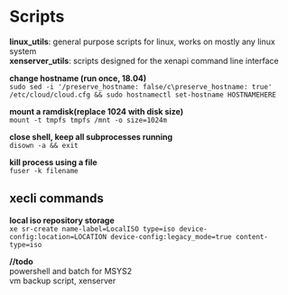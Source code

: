 # Scripts

**linux_utils**: general purpose scripts for linux, works on mostly any linux system  
**xenserver_utils**: scripts designed for the xenapi command line interface
  
**change hostname (run once, 18.04)**  
`sudo sed -i '/preserve_hostname: false/c\preserve_hostname: true' /etc/cloud/cloud.cfg && sudo hostnamectl set-hostname HOSTNAMEHERE`

**mount a ramdisk(replace 1024 with disk size)**  
`mount -t tmpfs tmpfs /mnt -o size=1024m`

**close shell, keep all subprocesses running**  
`disown -a && exit`

**kill process using a file**  
`fuser -k filename`


## xecli commands
**local iso repository storage**  
`xe sr-create name-label=LocalISO type=iso device-config:location=LOCATION device-config:legacy_mode=true content-type=iso`  

**//todo**  
powershell and batch for MSYS2  
vm backup script, xenserver  
